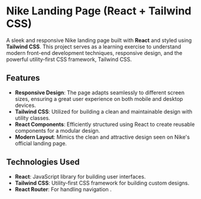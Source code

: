 # Nike Landing Page (React + Tailwind CSS)

A sleek and responsive Nike landing page built with **React** and styled using **Tailwind CSS**. This project serves as a learning exercise to understand modern front-end development techniques, responsive design, and the powerful utility-first CSS framework, Tailwind CSS.

## Features

- **Responsive Design**: The page adapts seamlessly to different screen sizes, ensuring a great user experience on both mobile and desktop devices.
- **Tailwind CSS**: Utilized for building a clean and maintainable design with utility classes.
- **React Components**: Efficiently structured using React to create reusable components for a modular design.
- **Modern Layout**: Mimics the clean and attractive design seen on Nike's official landing page.

## Technologies Used

- **React**: JavaScript library for building user interfaces.
- **Tailwind CSS**: Utility-first CSS framework for building custom designs.
- **React Router**: For handling navigation .
